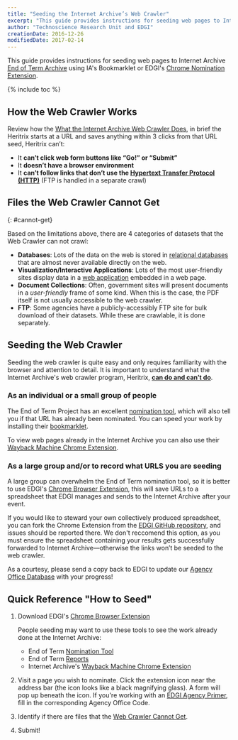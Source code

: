 ```yaml
---
title: "Seeding the Internet Archive’s Web Crawler"
excerpt: "This guide provides instructions for seeding web pages to Internet Archive End of Term Archive using IA's Bookmarklet or EDGI's Chrome Nomination Extension."
author: "Technoscience Research Unit and EDGI"
creationDate: 2016-12-26
modifiedDate: 2017-02-14
---
```


This guide provides instructions for seeding web pages to Internet Archive [End of Term Archive](http://eotarchive.cdlib.org/) using IA's Bookmarklet or EDGI's [Chrome Nomination Extension](https://chrome.google.com/webstore/detail/nominationtool/abjpihafglmijnkkoppbookfkkanklok).

<!-- This will add a Table of Contents -->
{% include toc %}

## How the Web Crawler Works

Review how the [What the Internet Archive Web Crawler Does](/internet-archive-crawler/), in brief the Heritrix starts at a URL and saves anything within 3 clicks from that URL seed, Heritrix can’t:

- It **can’t click web form buttons like “Go!” or “Submit”**
- It **doesn’t have a browser environment**
- It **can’t follow links that don’t use the [Hypertext Transfer Protocol (HTTP)](https://en.wikipedia.org/wiki/Hypertext_Transfer_Protocol)** (FTP is handled in a separate crawl)

## Files the Web Crawler Cannot Get
{: #cannot-get}

Based on the limitations above, there are 4 categories of datasets that the Web Crawler can not crawl:

  - **Databases**: Lots of the data on the web is stored in [relational databases](https://en.wikipedia.org/wiki/Relational_database) that are almost never available directly on the web.
  - **Visualization/Interactive Applications**: Lots of the most user-friendly sites display data in a [web application](https://en.wikipedia.org/wiki/Web_application) embedded in a web page.
  - **Document Collections**:  Often, government sites will present documents in a _user-friendly_ frame of some kind. When this is the case, the PDF itself is not usually accessible to the web crawler.
  - **FTP**: Some agencies have a publicly-accessibly FTP site for bulk download of their datasets. While these are crawlable, it is done separately.

## Seeding the Web Crawler

Seeding the web crawler is quite easy and only requires familiarity with the browser and attention to detail. It is important to understand what the Internet Archive's web crawler program, Heritrix, [**can do and can’t do**](). <!-- LINK TO GUIDE -->

### As an individual or a small group of people

The End of Term Project has an excellent [nomination tool](http://digital2.library.unt.edu/nomination/eth2016/), which will also tell you if that URL has already been nominated. You can speed your work by installing their [bookmarklet](http://digital2.library.unt.edu/nomination/eth2016/about/).

To view web pages already in the Internet Archive you can also use their [Wayback Machine Chrome Extension](https://chrome.google.com/webstore/detail/wayback-machine/fpnmgdkabkmnadcjpehmlllkndpkmiak).

### As a large group and/or to record what URLS you are seeding

A large group can overwhelm the End of Term nomination tool, so it is better to use EDGI's [Chrome Browser Extension](https://chrome.google.com/webstore/detail/nominationtool/abjpihafglmijnkkoppbookfkkanklok), this will save URLs to a spreadsheet that EDGI manages and sends to the Internet Archive after your event.

If you would like to steward your own collectively produced spreadsheet, you can fork the Chrome Extension from the [EDGI GitHub repository](https://github.com/edgi-govdata-archiving/eot-nomination-tool), and issues should be reported there. We don't reccomend this option, as you must ensure the spreadsheet containing your results gets successfully forwarded to Internet Archive&mdash;otherwise the links won’t be seeded to the web crawler.

As a courtesy, please send a copy back to EDGI to update our [Agency Office Database](https://envirodatagov.org/archiving/) with your progress!

## Quick Reference "How to Seed"

1. Download EDGI's [Chrome Browser Extension](https://chrome.google.com/webstore/detail/nominationtool/abjpihafglmijnkkoppbookfkkanklok)

    People seeding may want to use these tools to see the work already done at the Internet Archive:

    - End of Term [Nomination Tool](http://digital2.library.unt.edu/nomination/eth2016/)
    - End of Term [Reports](http://digital2.library.unt.edu/nomination/eth2016/reports/)
    - Internet Archive's [Wayback Machine Chrome Extension](https://chrome.google.com/webstore/detail/wayback-machine/fpnmgdkabkmnadcjpehmlllkndpkmiak)

1. Visit a page you wish to nominate. Click the extension icon near the address bar (the icon looks like a black magnifying glass). A form will pop up beneath the icon. If you're working with an [EDGI Agency Primer](https://envirodatagov.org/agencyprimers/), fill in the corresponding Agency Office Code.

1. Identify if there are files that the [Web Crawler Cannot Get](#cannot-get).

1. Submit!
